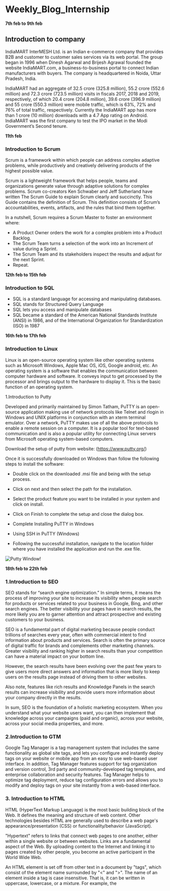 # Weekly_Blog_Internship


**7th feb to 9th feb**

## Introduction to company

IndiaMART InterMESH Ltd. is an Indian e-commerce company that provides B2B
and customer to customer sales services via its web portal. The group began in 1996
when Dinesh Agarwal and Brijesh Agrawal founded the website IndiaMART.com, a
business-to-business portal to connect Indian manufacturers with buyers. The
company is headquartered in Noida, Uttar Pradesh, India.

IndiaMART had an aggregate of 32.5 crore (325.8 million), 55.2 crore (552.6 million)
and 72.3 crore (723.5 million) visits in fiscals 2017, 2018 and 2019, respectively, of
which 20.4 crore (204.8 million), 39.6 crore (396.9 million) and 55 crore (550.3
million) were mobile traffic, which is 63%, 72% and 76% of total traffic, respectively.
Currently the IndiaMART app has more than 1 crore (10 million) downloads with a
4.7 App rating on Android.
IndiaMART was the first company to test the IPO market in the Modi Government’s
Second tenure.

**11th feb**

### Introduction to Scrum

Scrum is a framework within which people can address complex adaptive problems, while productively and creatively delivering products of the highest possible value.

Scrum is a lightweight framework that helps people, teams and organizations generate value through adaptive solutions for complex problems. Scrum co-creators Ken Schwaber and Jeff Sutherland have written The Scrum Guide to explain Scrum clearly and succinctly.  This Guide contains the definition of Scrum. This definition consists of Scrum’s accountabilities, events, artifacts, and the rules that bind them together. 

In a nutshell, Scrum requires a Scrum Master to foster an environment where:
- A Product Owner orders the work for a complex problem into a Product Backlog.
- The Scrum Team turns a selection of the work into an Increment of value during a Sprint.
- The Scrum Team and its stakeholders inspect the results and adjust for the next Sprint.
- Repeat.

**12th feb to 15th feb**

### Introduction to SQL

- SQL is a standard language for accessing and manipulating databases.
- SQL stands for Structured Query Language
- SQL lets you access and manipulate databases
- SQL became a standard of the American National Standards Institute (ANSI) in 1986, and of the International Organization for Standardization (ISO) in 1987

**16th feb to 17th feb**

### Introduction to Linux

Linux is an open-source operating system like other operating systems such as Microsoft Windows, Apple Mac OS, iOS, Google android, etc. An operating system is a software that enables the communication between computer hardware and software. It conveys input to get processed by the processor and brings output to the hardware to display it. This is the basic function of an operating system.

 1.Introduction to Putty
 
Developed and primarily maintained by Simon Tatham, PuTTY is an open-source application making use of network protocols like Telnet and rlogin in Windows and UNIX platforms in conjunction with an xterm terminal emulator. Over a network, PuTTY makes use of all the above protocols to enable a remote session on a computer. It is a popular tool for text-based communication and is also a popular utility for connecting Linux servers from Microsoft operating system-based computers.

Download the setup of putty from website:
(https://www.putty.org/)

Once it is successfully downloaded on Windows than follow the following steps to install the software:

- Double click on the downloaded .msi file and being with the setup process.

- Click on next and then select the path for the installation.

- Select the product feature you want to be installed in your system and click on install.

- Click on Finish to complete the setup and close the dialog box.

- Complete Installing PuTTY in Windows

- Using SSH in PuTTY (Windows)

- Following the successful installation, navigate to the location folder where you have installed the application and run the .exe file.

![Putty Window!](https://www.puttygen.com/wp-content/uploads/2019/01/Putty-Configuration.png "Putty Window")
 
**18th feb to 22th feb**


### 1.Introduction to SEO

SEO stands for “search engine optimization.” In simple terms, it means the process of improving your site to increase its visibility when people search for products or services related to your business in Google, Bing, and other search engines. The better visibility your pages have in search results, the more likely you are to garner attention and attract prospective and existing customers to your business.

SEO is a fundamental part of digital marketing because people conduct trillions of searches every year, often with commercial intent to find information about products and services. Search is often the primary source of digital traffic for brands and complements other marketing channels. Greater visibility and ranking higher in search results than your competition can have a material impact on your bottom line.

However, the search results have been evolving over the past few years to give users more direct answers and information that is more likely to keep users on the results page instead of driving them to other websites.

Also note, features like rich results and Knowledge Panels in the search results can increase visibility and provide users more information about your company directly in the results.

In sum, SEO is the foundation of a holistic marketing ecosystem. When you understand what your website users want, you can then implement that knowledge across your campaigns (paid and organic), across your website, across your social media properties, and more.

### 2.Introduction to GTM

Google Tag Manager is a tag management system that includes the same functionality as global site tags, and lets you configure and instantly deploy tags on your website or mobile app from an easy to use web-based user interface. In addition, Tag Manager features support for tag organization and version control, 3rd party and community-developed tag templates, and enterprise collaboration and security features.
Tag Manager helps to optimize tag deployment, reduce tag configuration errors and allows you to modify and deploy tags on your site instantly from a web-based interface.


### 3. Introduction to HTML

HTML (HyperText Markup Language) is the most basic building block of the Web. It defines the meaning and structure of web content. Other technologies besides HTML are generally used to describe a web page's appearance/presentation (CSS) or functionality/behavior (JavaScript).

"Hypertext" refers to links that connect web pages to one another, either within a single website or between websites. Links are a fundamental aspect of the Web. By uploading content to the Internet and linking it to pages created by other people, you become an active participant in the World Wide Web.

An HTML element is set off from other text in a document by "tags", which consist of the element name surrounded by "<" and ">". The name of an element inside a tag is case insensitive. That is, it can be written in uppercase, lowercase, or a mixture. For example, the <title> tag can be written as <Title>, <TITLE>, or in any other way. However, the convention and recommended practice is to write tags in lowercase.

**23th feb to 24th feb**

### Introduction to Javascript

JavaScript, often abbreviated JS, is a programming language that is one of the core technologies of the World Wide Web, alongside HTML and CSS. Over 97% of websites use JavaScript on the client side for web page behavior, often incorporating third-party libraries.All major web browsers have a dedicated JavaScript engine to execute the code on users' devices.JavaScript is a high-level, often just-in-time compiled language that conforms to the ECMAScript standard. It has dynamic typing, prototype-based object-orientation, and first-class functions. It is multi-paradigm, supporting event-driven, functional, and imperative programming styles. It has application programming interfaces (APIs) for working with text, dates, regular expressions, standard data
structures, and the Document Object Model (DOM).

**25th feb to 28th feb**

### Introduction to React

React is a JavaScript library for building user interfaces.React is used to build single-page applications.React allows us to create reusable UI components.React is an open source, JavaScript library for developing user interface (UI) in web application. React is developed and released by Facebook. Facebook is continuously working on the React library and enhancing it by fixing bugs and introducing new features. This tutorial starts with the architecture of React, how-to guide to setup projects, creating components, JSX and then walks through advanced concepts like state management, form programming, routing and finally conclude with step by step working example.


**1st mar**

### Introduction to NodeJs
 
Node.js is a very powerful JavaScript-based platform built on Google Chrome's JavaScript V8 Engine. It is used to develop I/O intensive web applications like video streaming sites, single-page applications, and other web applications. Node.js is open source, completely free, and used by thousands of developers around the world.Node.js is a server-side platform built on Google Chrome's JavaScript Engine (V8 Engine). Node.js was developed by Ryan Dahl in 2009.Node.js is an open source, cross-platform runtime environment for developing server-side and networking applications. Node.js applications are written in JavaScript, and can be run within the Node.js runtime on OS X, Microsoft Windows, and Linux.Node.js also provides a rich library of various JavaScript modules which simplifies the development of web applications using Node.js to a great extent.
 
 **3rd mar to 11th mar**
 
 ### Technical Session 
 
In this week we learned about working of different departments in indiamart and different tech stack used in Indiamart.Following are the different technologies used in Indiamart:
 - PHP
 - Oracle,Postgres,Cassandra
 - DotNet
 - React
 - Kafka
 - NodeJs
 - SEO and Google Analytics
 - Power BI
 - Golang
 
 **14th mar**
 
 ## Inroduction to OpenProject
 
- Web – based project management tool
- Open Source project application
- Mostly used for lot of collaborative features such as project planning, timeline reports, task management and more.
- Helps to obtain a (visual) overview in operating complex projects.
 
 ![image](https://user-images.githubusercontent.com/43844898/170640364-36c62889-13de-4115-b43e-e48a468ceb48.png)
 
 
**15th mar**
 
 ## Introduction to Shinken
 
Shinken is an open source computer system and network monitoring software application compatible with Nagios. It watches hosts and services, gathers performance data and alerts users when error conditions occur and again when the conditions clear.

Shinken's architecture aims to offer easier load balancing and high availability. The administrator manages a single configuration, the system automatically "cuts" it into parts and dispatches it to worker nodes. 
 
Shinken is designed to run under all operating systems where Python runs. The development environment is under Linux, but also runs well on other Unix variants and Windows. The reactionner process (responsible for sending notifications) can also be run under the Android OS. It is free software, licensed under the terms of the Affero General Public License as published by the Free Software Foundation.
 
 ![image](https://user-images.githubusercontent.com/43844898/170641430-d48f7461-bbaa-437a-b5ae-6ad54807ae90.png)

 
 
**16th mar** 
 
 ## Introduction to Zabbix
 
Zabbix is an open-source software tool to monitor IT infrastructure such as networks, servers, virtual machines, and cloud services.Zabbix collects and displays basic metrics.
- Architecture of Zabbix
Zabbix is composed of the following components:

1.Zabbix server :
Provides Zabbix’s central monitoring functions.Executes monitoring. Stores monitoring configuration and monitoring data in databases.
2.Zabbix Web server :
Web interface for configuring and displaying Zabbix monitoring data
3.Zabbix proxy servers :
Servers are distributed in locations not transparent on the network. Carry out monitoring in place of the Zabbix server and exchange monitoring configuration and monitoring data with the Zabbix server.
4.Zabbix agent :
Agent that acts on the monitored target. Sends the target’s monitoring data to the Zabbix server.
 
 ![image](https://user-images.githubusercontent.com/43844898/170641624-e40d4fdc-67d1-40e5-888d-0dc608398d1d.png)
 
 # Learning SQL
 
 **17th mar to 18th mar**
 
1. What is Postgres?
 
PostgreSQL is an advanced, enterprise-class, and open-source relational database system. PostgreSQL supports both SQL (relational) and JSON (non-relational) querying.
PostgreSQL is a highly stable database backed by more than 20 years of development by the open-source community.
PostgreSQL is used as a primary database for many web applications as well as mobile and analytics applications.
 
2.PostgreSQL feature highlights: 
 
PostgreSQL has many advanced features that other enterprise-class database management systems offer, such as:

- User-defined types
- Table inheritance
- Sophisticated locking mechanism
- Foreign key referential integrity
- Views, rules, subquery
- Nested transactions (savepoints)
- Multi-version concurrency control (MVCC)
- Asynchronous replication
 
The recent versions of PostgreSQL support the following features:
- Native Microsoft Windows Server version
- Tablespaces
- Point-in-time recovery 
 
 3.Install PostgreSQL on Windows:
 
- Download PostgreSQL installer for Windows
- Install PostgreSQL
- Verify the installation
- For more reference visit the below website given:
 (https://www.postgresqltutorial.com/postgresql-getting-started/install-postgresql/)
- Connect To a PostgreSQL Database Server
- Connect to PostgreSQL database server using pgAdmin
 
The following illustrates how to connect to a database using pgAdmin GUI application:

- First, launch the pgAdmin application.
- Second, right-click the Servers node and select Create > Server… menu to create a server.
- Third, enter the server name e.g., PostgreSQL and click the Connection tab.
- Fourth, enter the host and password for the postgres user and click the Save button.
- Sixth, open the query tool by choosing the menu item Tool > Query Tool or click the lightning icon.
- Seventh, enter the query in the Query Editor, click the Execute button, you will see the result of the query displaying in the Data Output tab.
 
For more reference visit below website:
https://www.postgresqltutorial.com/postgresql-getting-started/connect-to-postgresql-database/
 
 **21th mar to 1st apr**
 
 
 ## Database Composition:
 
 
 ![image](https://user-images.githubusercontent.com/43844898/170986798-24d7002b-755d-4364-8d0e-3268e88b2916.png)

 
 ## Database Environment :
 
- Development Database : This DB is completely dedicated to developers where they can perform all database related activities except DDL commands and DBA activities.    Developers can compile all DB objects and make any DML operations here.

- Read Only Database : Copy of production database  storing  over-night data. No DML commands are possible here as the name suggests its open for read only access. It is generally used for reporting, verification purpose and data extractions.

- Production Database : All live modules are running on this database. Keep live data , no one has direct access on this database except database team .
 
 ## DBA Responsibilities 

- Installing and upgrading the required database technology and application tools
- Allocating system storage and planning future storage requirements for the database system
- Creating primary database storage structures (tablespaces) after application developers have designed an application
- Creation and modification of all required DB objects (tables, views, indexes etc) after confirmation from DBCR panel.
- Controlling and monitoring user access to the database.
- Monitoring and optimizing the performance of the database.
- Backing up and restoring the database.
 

 **4 apr to 8 apr**
 
 ## Data retrieval and granting access
 
For working on databases we installed various software like sql developer for oracle work, pgadmin for postgreSQL and mtputty for sudo access and command line use.
For managing our project or tickets we used openproject software.Each languages have various database like:
- For oracle : meshr and reportdb
- For postgreSQL : Enquirydb,Imbuyreq,Approvalpg
- MySQL : Tender
- For Cassandra - Trade, FCP, SELLERS.IM, MY, SOA, Clickstream, Mobile, MDC, TDW, CWS.
- For Neo4j - Fraud Detection
 
We also studied about structure of various databases.We also learn about to retrieve huge data and share and giving access to other users in different teams.Sometimes we faced problem regarding sharing of huge data in crores.Then we learn how to create table on other database and access data through database linking.Then we give access to other teams so that they can access that.
For instance, meshr contains most of the old indiamart data.In case a team requires huge amount of data from meshr.Then it cannot be provided directly.For this purpose we use reportdb,where we accumulate all the required data and grant access according to the departments.
 
 
 **11 apr to 15 apr**
 
 ## Query Optimization
 
 Data is integral part of any application.Access to the data should be in the fastest way possible to enhance user experience while using the application.We learn before making any query we try to follow various things:
- Not applying joins unless it is not important.
- Applying where clause to restrict data.
- FROM and JOIN: The FROM clause, and subsequent JOINs are 
first executed to determine the total working set of data that is 
being queried 
- WHERE: Once we have the total working set of data, the 
WHERE constraints are applied to the individual rows, and 
rows that do not satisfy the constraint are discarded. 
- GROUP BY: The remaining rows after the WHERE constraints 
are applied are then grouped based on common values in the 
column specified in the GROUP BY clause.  
 HAVING: If the query has a GROUP BY clause, then the 
constraints in the HAVING clause are applied to the grouped 
rows 
- SELECT: Any expressions in the SELECT part of the query are 
finally computed. 
- DISTINCT: Of the remaining rows. 
- ORDER BY: If an order is specified by the ORDER BY clause, 
the rows are then sorted by the specified data . 
- LIMIT: Finally, the rows that fall outside the range specified by 
the LIMIT are discarded, leaving the final set of rows to be 
returned from the query.  
 
 
 
 **18 apr to 22 apr**
 
 ## Load Monitoring Tools
 
 - Shinken : It is used to monitor all the databases of indiamart.We can check alerts on various servers.It tells us whether particular server is critical,normal and warning.Three types of alert is there:
 Normal: It means that server is working fine.
 Warning : It means that server is giving downtime take action within duration.
 Crtical : It means that server is on high alert take action as soon as possible.
 
- Zabbix : It gives us summary about server load in the form of graphs.We can check summary of load on servers in various duration like weekly,monthly and yearly.
 Data ranging from last two years to last 5 mins and anything in between.
 
![image](https://user-images.githubusercontent.com/43844898/170986620-77788e57-6f6e-48d5-9fb7-fad66a348a46.png)

 
 **25 apr to 29 apr**
 
 ## Leader Connect 
 
Indiamart also give us great opportunity to interact with leaders of different sections within Indiammart.This interaction has helped us in gaining knowledge of not only technical aspect but also carrer guidance and different aspects of life.Different leaders are that we interacted with :
 
1.Mohak saxena 
 
2.Vivek Agarwal
 
3.Dinesh Agarwal(CEO and Founder)
 
4.Abhishek Bhartia
 
5.Devendra Sharma
 
6.Ajay Kumar
 
7.Vikram Varshney
 
8.Dharmesh Meena
 
9.Kaustubh Mishra
 
10.Amrinder Dhariwal
 
11.Sunil Parolia
 
12.Vikas Deep Verma
 
13.Sandeep Garg
 
14.Madhup Agarwal 
 
15.Pulkit pandey
 
16.Amit Jain 
 
 **3rd  may to  13th may**
 
 ## Postgres Tutorial
 
 - Querying Data
 
  1.SELECT
 
       `SELECT select_list FROM table_name;` 
 
  2.Column Aliases
 
        `SELECT column_name AS alias_name FROM table_name;`
 
  3.ORDER BY
 
        `SELECT select_list FROM table_name ORDER BY sort_expression1 [ASC | DESC],`
 
  4.SELECT DISTINCT
 
      `SELECT DISTINCT column1 FROM table_name;`
 
 - Filtering Data
 
 1.WHERE
 
      `SELECT select_list FROM table_name WHERE condition ORDER BY sort_expression`
 
 2.LIMIT
 
      `SELECT select_list  FROM table_name ORDER BY sort_expression LIMIT row_count`
 
 3.FETCH
 
     `OFFSET start { ROW | ROWS } FETCH { FIRST | NEXT } [ row_count ] { ROW | ROWS } ONLY`
 
 4.IN
 
     `value IN (SELECT column_name FROM table_name);`
 
 5.BETWEEN
 
       `value BETWEEN low AND high;`
 
 6.LIKE
 
     `SELECT first_name,last_name FROM customer WHERE first_name LIKE 'Jen%';`
 
 7.IS NULL
 
     `SELECT id,first_name,last_name,email,phone FROM contacts WHERE phone = NULL;`
 
 - Joining Multiple Tables
 
  
 1.INNER JOIN
 
    `SELECT customer.customer_id,first_name,last_name,amount,payment_date FROM customer INNER JOIN payment ON payment.customer_id = customer.customer_id
      ORDER BY payment_date;`
 
 2.LEFT JOIN
 
    `SELECT film.film_id,title,inventory_id FROM film LEFT JOIN inventory ON inventory.film_id = film.film_id ORDER BY title;`
 
 3.RIGHT JOIN
 
     `SELECT review, title FROM films RIGHT JOIN film_reviews USING (film_id);`
 
 4.SELF-JOIN
 
   `SELECT e.first_name || ' ' || e.last_name employee,m .first_name || ' ' || m .last_name manager FROM employee e
     INNER JOIN employee m ON m .employee_id = e.manager_id ORDER BY manager;`
 
 5.FULL OUTER JOIN
 
    `SELECT * FROM A FULL [OUTER] JOIN B on A.id = B.id;`
 
 6.Cross Join
 
    `SELECT select_list FROM T1 CROSS JOIN T2;`
 
 7.Natural Join
 
    `SELECT	* FROM products INNER JOIN categories USING (category_id);`
 
 - Grouping Data
 
 1.GROUP BY
 
    `SELECT column_1, column_2, ...,aggregate_function(column_3) FROM table_name GROUP BY column_1,column_2, ...;`
 
 2.HAVING
 
    `SELECT column1,aggregate_function (column2) FROM table_name GROUP BY column1 HAVING condition;`
 
 - Set Operations
 
 1.UNION
 
    `SELECT select_list_1 FROM table_expresssion_1 UNION SELECT select_list_2 FROM table_expression_2`
 
 2.INTERSECT
 
    `SELECT select_list FROM A INTERSECT SELECT select_list FROM B;`
 
 
 4.Grouping sets,Cube, and Rollup
 
     `SELECT c1,c2,aggregate_function(c3) FROM table_name GROUP BY GROUPING SETS ((c1, c2),(c1),(c2),());`
 
     `SELECT c1,c2,c3,aggregate (c4) FROM table_name GROUP BY CUBE (c1, c2, c3);`
 
     `SELECT c1,c2,c3,aggregate(c4) FROM table_name GROUP BY ROLLUP (c1, c2, c3);`
 
 - Subquery
 
1.Subquery
 
    `SELECT film_id,title,rental_rate FROM film WHERE rental_rate > (SELECT AVG (rental_rate) FROM film);`
 
2.ANY
 
    `SELECT title FROM film WHERE length >= ANY(SELECT MAX( length ) FROM film INNER JOIN film_category USING(film_id) GROUP BY  category_id );`
 
 
3.ALL
 
    `SELECT film_id,title,length FROM film WHERE length > ALL ( SELECT ROUND(AVG (length),2) FROM film GROUP BY rating) ORDER BY length;`
 
4.EXISTS
 
    `SELECT column1 FROM table_1 WHERE EXISTS( SELECT 1 FROM table_2 WHERE column_2 = table_1.column_1);`
 
 - Common Table Expressions
 
      `WITH cte_name (column_list) AS (CTE_query_definition )statement;`
 
 - Modifying Data
 
 1.INSERT
 
      `INSERT INTO table_name(column1, column2, …) VALUES (value1, value2, …);`
 
 2.INSERT Multiple Rows
 
    `INSERT INTO table_name (column_list) VALUES (value_list_1),(value_list_2),...(value_list_n);`
 
 3.UPDATE
 
     `UPDATE table_name SET column1 = value1,column2 = value2,...WHERE condition;`
 
 4.UPDATE Join
 
    `UPDATE t1 SET t1.c1 = new_value FROM t2 WHERE t1.c2 = t2.c2;`
 
 5.DELETE
 
    `DELETE FROM table_name WHERE condition;`
 
 6.DELETE Join
 
    `DELETE FROM table_name1 USING table_expression WHERE condition RETURNING returning_columns;`
 
 7.Upsert
 
    `INSERT INTO table_name(column_list) VALUES(value_list) ON CONFLICT target action;`
 
 - Managing Tables
 
1.Create Table
 
   `CREATE TABLE [IF NOT EXISTS] table_name (column1 datatype(length) column_contraint,column2 datatype(length) column_contraint,column3 datatype(length)            column_contraint,table_constraints);`
 
2.Select Into
 
   `SELECT select_list INTO [ TEMPORARY | TEMP | UNLOGGED ] [ TABLE ] new_table_name FROM table_name WHERE search_condition;`
 
3.Create Table As
 
     `CREATE TABLE new_table_name AS query;`
 
4.Alter Table
 
     `ALTER TABLE table_name ADD COLUMN column_name datatype column_constraint;`
 
5.Rename Table
 
 
      `ALTER TABLE table_name RENAME TO new_table_name;`
 
6.Add Column
 
    `ALTER TABLE table_name ADD COLUMN new_column_name data_type constraint;`
 
7.Drop Column
 
   `ALTER TABLE table_name  DROP COLUMN column_name;`
 
 
8.Change Column’s Data Type
 
  `ALTER TABLE table_name ALTER COLUMN column_name [SET DATA] TYPE new_data_type;`
 
 
9.Rename Column
 
  `ALTER TABLE table_name RENAME COLUMN column_name TO new_column_name;`
 
 
10.Drop Table
 
   `DROP TABLE [IF EXISTS]  table_name_1,table_name_2,...[CASCADE | RESTRICT];`
 
 **16th may to 3 june**
 
## Mesh Migration
 
- Introduction
 
We have very important database in Indiamart named MESHR which is in oracle.Recently comapany decided to migrate to PostgreSQL.PostgreSQL is the most professional of the relational Open Source databases and was awarded “Database System Of The Year” several times. It is a highly reliable, stable, scalable and secure system, and has been around for more than two decades now.  As such, it has been established as a major player in the Open Source database world and is challenging big players such as Oracle, Sybase, and IBM. PostgreSQL is professionally maintained and developed software, capable of running compldata-driven applications.
To take advantage of advanced features of oracle company had to pay.So, to reduce cost and have access over advanced features company has to migrate from oracle to PostgreSQL as it is open source.
 
Let’s take a look at the different steps to understand how to do database migration:

1. Understanding the Source Database:
 
A vital database migration step to understand is the source data that will populate our target database before starting any database migration project. Here are the questions that we should be able to answer about our source database:

What is the size of the source database? The size and complexity of the database we are trying to migrate will determine the scope of our migration project. This will also determine the time and computing resources required to transfer the data.
Does the database contain ‘large’ tables?’ If our source database contains tables that have millions of rows, we might want to use a tool with the capability to load data in parallel.
What kind of data types will be involved? If we migrate data between different databases, such as an Oracle database to a PostgreSQL one, we will need schema conversion capabilities to successfully execute our DB migration project.
 
2. Assessing the Data:
 
This step involves a more granular assessment of the data we want to migrate. We would like to profile our source data and define data quality rules to remove inconsistencies, duplicate values, or incorrect information. Data profiling at an early stage of migration will help us mitigate the risk of delays, budget overruns, and even complete failures. We will also be able to define data quality rules to validate our data and improve its quality and accuracy, resulting in efficient DB migration.

3. Converting Database Schema:
 
Heterogeneous migrations involving migration between different database engines are relatively more complex than homogenous migrations. While schemas for heterogeneous database migrations can be converted manually, it is often very resource-intensive and time-consuming.So,we majorly involved in conversion of database schema as it is most time consuming.We converted functions,procedures, tables , mviews, foreign tables.As the syntax of oracle and postgreSQL has many differences.
 
 ## Mapping of Oracle to PostgreSQL
 
![image](https://user-images.githubusercontent.com/43844898/171341404-0af9c8ca-1b09-45a1-9792-f71cb105f71c.png)

![image](https://user-images.githubusercontent.com/43844898/171341499-3c22e3b0-5359-43a8-a6bf-1b2ee892d6db.png)
 
 Apart from syntax, oracle and postgres also differentiate alot on the basis of internal functionalities.
 
- Dual Table:
 
In Oracle FROM clause is mandatory for every SELECT statement so Oracle database uses DUAL table for SELECT statement where table name is not required. In PostgreSQL, FROM clause is not mandatory so DUAL table is not necessary. The Dual table can be created in PostgreSQL as a view to eliminate the porting problem

 
- Behaviour of Empty String and NULL:
 
In Oracle, empty strings and NULL values in string context are the same. The concatenation of NULL and string obtain string as a result. In PostgreSQL the concatenation result is null in this case. In Oracle IS NULL operator is used to check whether string is empty or not but in PostgreSQL result is FALSE for empty string and TRUE for NULL. 
 
- SUBSTR:
 
The behaviour of SUBSTR function in Oracle and PostgreSQL is different. The SUBSTR function works in PostgreSQL without error but returns a different result. This difference can cause application bugs. 
 
 
